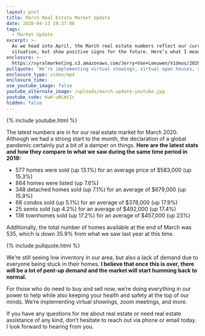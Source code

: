 ```yaml
---
layout: post
title: March Real Estate Market Update
date: 2020-04-13 19:37:08
tags:
  - Market Update
excerpt: >-
  As we head into April, the March real estate numbers reflect our current
  situation, but show positive signs for the future. Here’s what I mean.
enclosure: >-
  https://vyralmarketing.s3.amazonaws.com/Jerry+Van+Leeuwen/Videos/2020/March+Real+Estate+Market+Update.mp4
pullquote: 'We’re implementing virtual showings, virtual open houses, and more.'
enclosure_type: video/mp4
enclosure_time:
use_youtube_image: false
youtube_alternate_image: /uploads/march-update-youtube.jpg
youtube_code: KwH-uNLWtIc
hidden: false
---
```


{% include youtube.html %}

The latest numbers are in for our real estate market for March 2020. Although we had a strong start to the month, the declaration of a global pandemic certainly put a bit of a damper on things. **Here are the latest stats and how they compare to what we saw during the same time period in 2019:**

* 577 homes were sold (up 13.1%) for an average price of $583,000 (up 15.3%)
* 864 homes were listed (up 7.6%)
* 348 detached homes sold (up 7.1%) for an average of $679,000 (up 15.9%)
* 68 condos sold (up 5.1%) for an average of $378,000 (up 17.9%)
* 25 semis sold (up 4.2%) for an average of $492,000 (up 17.4%)
* 136 townhomes sold (up 17.2%) for an average of $457,000 (up 23%)

Additionally, the total number of homes available at the end of March was 535, which is down 35.9% from what we saw last year at this time.

{% include pullquote.html %}

We’re still seeing low inventory in our area, but also a lack of demand due to everyone being stuck in their homes. **I believe that once this is over, there will be a lot of pent-up demand and the market will start humming back to normal.**

For those who do need to buy and sell now, we’re doing everything in our power to help while also keeping your health and safety at the top of our minds. We’re implementing virtual showings, zoom meetings, and more.

If you have any questions for me about real estate or need real estate assistance of any kind, don’t hesitate to reach out via phone or email today. I look forward to hearing from you.
